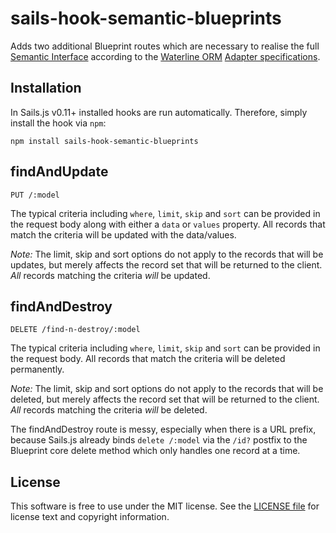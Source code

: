 # sails-hook-semantic-blueprints

Adds two additional Blueprint routes which are necessary to realise the full 
[Semantic Interface](https://github.com/balderdashy/waterline-adapter-tests/tree/master/interfaces/semantic)
according to the [Waterline ORM](https://github.com/balderdashy/waterline) 
[Adapter specifications](https://github.com/balderdashy/sails-docs/blob/master/contributing/adapter-specification.md).

## Installation

In Sails.js v0.11+ installed hooks are run automatically. Therefore, simply install the hook via `npm`:

    npm install sails-hook-semantic-blueprints

## findAndUpdate

    PUT /:model

The typical criteria including `where`, `limit`, `skip` and `sort` can be provided in the request body along with
either a `data` or `values` property. All records that match the criteria will be updated with the data/values.
 
*Note:* The limit, skip and sort options do not apply to the records that will be updates, but merely affects the
 record set that will be returned to the client. *All* records matching the criteria *will* be updated.

## findAndDestroy

    DELETE /find-n-destroy/:model

The typical criteria including `where`, `limit`, `skip` and `sort` can be provided in the request body. All 
records that match the criteria will be deleted permanently. 

*Note:* The limit, skip and sort options do not apply to the records that will be deleted, but merely affects the
 record set that will be returned to the client. *All* records matching the criteria *will* be deleted.

The findAndDestroy route is messy, especially when there is a URL prefix, because Sails.js already binds 
`delete /:model` via the `/id?` postfix to the Blueprint core delete method which only handles one record at a time.

## License

This software is free to use under the MIT license.
See the [LICENSE file][] for license text and copyright information.

[LICENSE file]: https://github.com/marnusw/fluxible-plugin-waterline-models/blob/master/LICENSE.md
